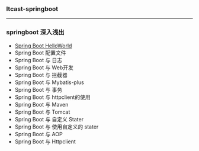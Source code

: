 ### Itcast-springboot

---



### springboot 深入浅出



- [Spring Boot HelloWorld](https://live.csdn.net/room/weixin_48013460/eYV94ZMC?utm_source=1181338978)
- Spring Boot  配置文件
- Spring Boot 与 日志
- Spring Boot 与 Web开发
- Spring Boot 与 拦截器
- Spring Boot 与 Mybatis-plus
- Spring Boot 与 事务
- Spring Boot 与 httpclient的使用
- Spring Boot 与  Maven
- Spring Boot 与  Tomcat
- Spring Boot 与 自定义 Stater
- Spring Boot 与 使用自定义的 stater
- Spring Boot 与 AOP
- Spring Boot 与 Httpclient



